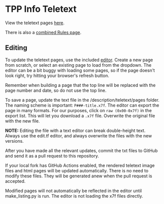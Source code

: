 # TPP Info Teletext

View the teletext pages [here](https://twitchplayspokemon.github.io/tpp-streamdocs/description/teletext/html/100.html).

There is also a [combined Rules page](https://twitchplayspokemon.github.io/tpp-streamdocs/description/teletext/html/rules.html).

## Editing

To update the teletext pages, use the included [editor](https://twitchplayspokemon.github.io/tpp-streamdocs/description/teletext/editor.html). Create a new page from scratch, or select an existing page to load from the dropdown. The editor can be a bit buggy with loading some pages, so if the page doesn't look right, try hitting your browser's refresh button.

Remember when building a page that the top line will be replaced with the page number and date, so do not use the top line.

To save a page, update the text file in the /description/teletext/pages folder. The naming scheme is important: `P###-title.x7f`. The editor can export the page in many formats. For our purposes, click on `raw (0x00-0x7f)` in the export list. This will let you download a `.x7f` file. Overwrite the original file with the new file.

**NOTE:** Editing the file with a text editor can break double-height text. Always use the edit.tf editor, and always overwrite the files with the new versions.

After you have made all the relevant updates, commit the txt files to GitHub and send it as a pull request to this repository.

If your local fork has GitHub Actions enabled, the rendered teletext image files and html pages will be updated automatically. There is no need to modify these files. They will be generated anew when the pull request is accepted.

Modified pages will not automatically be reflected in the editor until make_listing.py is run. The editor is not loading the x7f files directly.